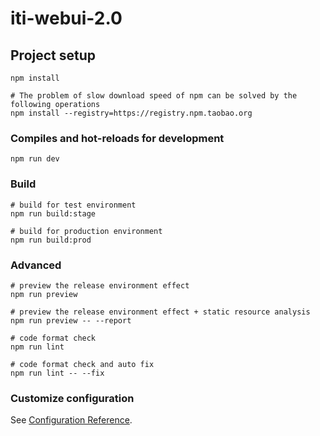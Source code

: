 # iti-webui-2.0

## Project setup
```
npm install

# The problem of slow download speed of npm can be solved by the following operations
npm install --registry=https://registry.npm.taobao.org
```

### Compiles and hot-reloads for development
```
npm run dev
```

### Build
```
# build for test environment
npm run build:stage

# build for production environment
npm run build:prod
```

### Advanced
```
# preview the release environment effect
npm run preview

# preview the release environment effect + static resource analysis
npm run preview -- --report

# code format check
npm run lint

# code format check and auto fix
npm run lint -- --fix
```

### Customize configuration
See [Configuration Reference](https://cli.vuejs.org/config/).
